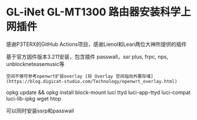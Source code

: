 # GL-iNet GL-MT1300 路由器安装科学上网插件
感谢P3TERX的GitHub Actions项目，感谢Lienol和Lean两位大神所提供的插件

基于官方固件版本3.211安装，包含插件 passwall，ssr plus, frpc, nps, unblockneteasemusic等

    空间不够可参考openwrt扩容overlay [将 Overlay 空间指向外置存储](https://blog.digicat-studio.com/Technology/openwrt_overlay.html)

opkg update && opkg install block-mount luci ttyd luci-app-ttyd luci-compat luci-lib-ipkg wget htop

可以同时安装ssrp和passwall
